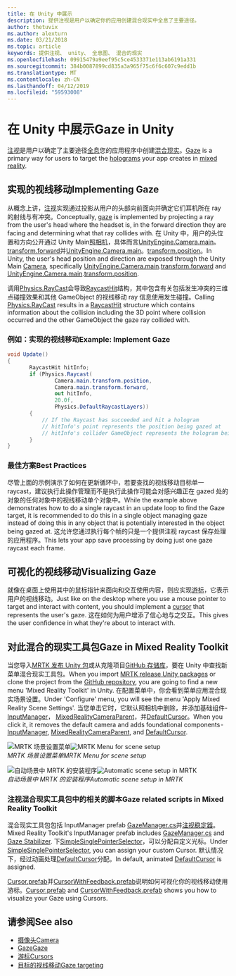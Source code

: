 ```yaml
---
title: 在 Unity 中展示
description: 提供注视是用户以确定你的应用创建混合现实中全息了主要途径。
author: thetuvix
ms.author: alexturn
ms.date: 03/21/2018
ms.topic: article
keywords: 提供注视、 unity、 全息图、 混合的现实
ms.openlocfilehash: 09915479a9eef95c5ce4533371e113ab6191a331
ms.sourcegitcommit: 384b0087899cd835a3a965f75c6f6c607c9edd1b
ms.translationtype: MT
ms.contentlocale: zh-CN
ms.lasthandoff: 04/12/2019
ms.locfileid: "59593008"
---
```

# <a name="gaze-in-unity"></a><span data-ttu-id="1e9e4-104">在 Unity 中展示</span><span class="sxs-lookup"><span data-stu-id="1e9e4-104">Gaze in Unity</span></span>

<span data-ttu-id="1e9e4-105">[注视](gaze.md)是用户以确定了主要途径[全息](hologram.md)您的应用程序中创建[混合现实](mixed-reality.md)。</span><span class="sxs-lookup"><span data-stu-id="1e9e4-105">[Gaze](gaze.md) is a primary way for users to target the [holograms](hologram.md) your app creates in [mixed reality](mixed-reality.md).</span></span>

## <a name="implementing-gaze"></a><span data-ttu-id="1e9e4-106">实现的视线移动</span><span class="sxs-lookup"><span data-stu-id="1e9e4-106">Implementing Gaze</span></span>

<span data-ttu-id="1e9e4-107">从概念上讲，[注视](gaze.md)实现通过投影从用户的头部向前面向并确定它们耳机所在 ray 的射线与有冲突。</span><span class="sxs-lookup"><span data-stu-id="1e9e4-107">Conceptually, [gaze](gaze.md) is implemented by projecting a ray from the user's head where the headset is, in the forward direction they are facing and determining what that ray collides with.</span></span> <span data-ttu-id="1e9e4-108">在 Unity 中，用户的头位置和方向公开通过 Unity Main[照相机](camera-in-unity.md)，具体而言[UnityEngine.Camera.main](http://docs.unity3d.com/ScriptReference/Camera-main.html)。[transform.forward](http://docs.unity3d.com/ScriptReference/Transform-forward.html)并[UnityEngine.Camera.main](http://docs.unity3d.com/ScriptReference/Camera-main.html)。[transform.position](http://docs.unity3d.com/ScriptReference/Transform-position.html)。</span><span class="sxs-lookup"><span data-stu-id="1e9e4-108">In Unity, the user's head position and direction are exposed through the Unity Main [Camera](camera-in-unity.md), specifically [UnityEngine.Camera.main](http://docs.unity3d.com/ScriptReference/Camera-main.html).[transform.forward](http://docs.unity3d.com/ScriptReference/Transform-forward.html) and [UnityEngine.Camera.main](http://docs.unity3d.com/ScriptReference/Camera-main.html).[transform.position](http://docs.unity3d.com/ScriptReference/Transform-position.html).</span></span>

<span data-ttu-id="1e9e4-109">调用[Physics.RayCast](http://docs.unity3d.com/ScriptReference/Physics.Raycast.html)会导致[RaycastHit](http://docs.unity3d.com/ScriptReference/RaycastHit.html)结构，其中包含有关包括发生冲突的三维点碰撞效果和其他 GameObject 的视线移动 ray 信息使用发生碰撞。</span><span class="sxs-lookup"><span data-stu-id="1e9e4-109">Calling [Physics.RayCast](http://docs.unity3d.com/ScriptReference/Physics.Raycast.html) results in a [RaycastHit](http://docs.unity3d.com/ScriptReference/RaycastHit.html) structure which contains information about the collision including the 3D point where collision occurred and the other GameObject the gaze ray collided with.</span></span>

### <a name="example-implement-gaze"></a><span data-ttu-id="1e9e4-110">例如：实现的视线移动</span><span class="sxs-lookup"><span data-stu-id="1e9e4-110">Example: Implement Gaze</span></span>

```cs
void Update()
{
       RaycastHit hitInfo;
       if (Physics.Raycast(
               Camera.main.transform.position,
               Camera.main.transform.forward,
               out hitInfo,
               20.0f,
               Physics.DefaultRaycastLayers))
       {
           // If the Raycast has succeeded and hit a hologram
           // hitInfo's point represents the position being gazed at
           // hitInfo's collider GameObject represents the hologram being gazed at
       }
}
```

### <a name="best-practices"></a><span data-ttu-id="1e9e4-111">最佳方案</span><span class="sxs-lookup"><span data-stu-id="1e9e4-111">Best Practices</span></span>

<span data-ttu-id="1e9e4-112">尽管上面的示例演示了如何在更新循环中，若要查找的视线移动目标单一 raycast，建议执行此操作管理而不是执行此操作可能会对感兴趣正在 gazed 处的对象的任何对象中的视线移动单个对象中。</span><span class="sxs-lookup"><span data-stu-id="1e9e4-112">While the example above demonstrates how to do a single raycast in an update loop to find the Gaze target, it is recommended to do this in a single object managing gaze instead of doing this in any object that is potentially interested in the object being gazed at.</span></span> <span data-ttu-id="1e9e4-113">这允许您通过执行每个帧的只是一个提供注视 raycast 保存处理的应用程序。</span><span class="sxs-lookup"><span data-stu-id="1e9e4-113">This lets your app save processing by doing just one gaze raycast each frame.</span></span>

## <a name="visualizing-gaze"></a><span data-ttu-id="1e9e4-114">可视化的视线移动</span><span class="sxs-lookup"><span data-stu-id="1e9e4-114">Visualizing Gaze</span></span>

<span data-ttu-id="1e9e4-115">就像在桌面上使用其中的鼠标指针来面向和交互使用内容，则应实现[游标](cursors.md)，它表示用户的视线移动。</span><span class="sxs-lookup"><span data-stu-id="1e9e4-115">Just like on the desktop where you use a mouse pointer to target and interact with content, you should implement a [cursor](cursors.md) that represents the user's gaze.</span></span> <span data-ttu-id="1e9e4-116">这在如何为用户增添了信心地与之交互。</span><span class="sxs-lookup"><span data-stu-id="1e9e4-116">This gives the user confidence in what they're about to interact with.</span></span>

## <a name="gaze-in-mixed-reality-toolkit"></a><span data-ttu-id="1e9e4-117">对此混合的现实工具包</span><span class="sxs-lookup"><span data-stu-id="1e9e4-117">Gaze in Mixed Reality Toolkit</span></span>
<span data-ttu-id="1e9e4-118">当您导入[MRTK 发布 Unity 包](https://github.com/Microsoft/MixedRealityToolkit-Unity/releases)或从克隆项目[GitHub 存储库](https://github.com/Microsoft/MixedRealityToolkit-Unity)，要在 Unity 中查找新菜单混合现实工具包。</span><span class="sxs-lookup"><span data-stu-id="1e9e4-118">When you import [MRTK release Unity packages](https://github.com/Microsoft/MixedRealityToolkit-Unity/releases) or clone the project from the [GitHub repository](https://github.com/Microsoft/MixedRealityToolkit-Unity), you are going to find a new menu 'Mixed Reality Toolkit' in Unity.</span></span> <span data-ttu-id="1e9e4-119">在配置菜单中，你会看到菜单应用混合现实场景设置。</span><span class="sxs-lookup"><span data-stu-id="1e9e4-119">Under 'Configure' menu, you will see the menu 'Apply Mixed Reality Scene Settings'.</span></span> <span data-ttu-id="1e9e4-120">当您单击它时，它默认照相机中删除，并添加基础组件- [InputManager](https://github.com/Microsoft/MixedRealityToolkit-Unity/blob/htk_release/Assets/HoloToolkit/Input/Prefabs/InputManager.prefab)， [MixedRealityCameraParent](https://github.com/Microsoft/MixedRealityToolkit-Unity/blob/htk_release/Assets/HoloToolkit/Input/Prefabs/MixedRealityCameraParent.prefab)，并[DefaultCursor](https://github.com/Microsoft/MixedRealityToolkit-Unity/blob/htk_release/Assets/HoloToolkit/Input/Prefabs/Cursor/DefaultCursor.prefab)。</span><span class="sxs-lookup"><span data-stu-id="1e9e4-120">When you click it, it removes the default camera and adds foundational components - [InputManager](https://github.com/Microsoft/MixedRealityToolkit-Unity/blob/htk_release/Assets/HoloToolkit/Input/Prefabs/InputManager.prefab), [MixedRealityCameraParent](https://github.com/Microsoft/MixedRealityToolkit-Unity/blob/htk_release/Assets/HoloToolkit/Input/Prefabs/MixedRealityCameraParent.prefab), and [DefaultCursor](https://github.com/Microsoft/MixedRealityToolkit-Unity/blob/htk_release/Assets/HoloToolkit/Input/Prefabs/Cursor/DefaultCursor.prefab).</span></span>

<span data-ttu-id="1e9e4-121">![MRTK 场景设置菜单](images/MRTK_Input_Menu.png)</span><span class="sxs-lookup"><span data-stu-id="1e9e4-121">![MRTK Menu for scene setup](images/MRTK_Input_Menu.png)</span></span><br>
<span data-ttu-id="1e9e4-122">*MRTK 场景设置菜单*</span><span class="sxs-lookup"><span data-stu-id="1e9e4-122">*MRTK Menu for scene setup*</span></span>

<span data-ttu-id="1e9e4-123">![自动场景中 MRTK 的安装程序](images/MRTK_HowTo_Input1.png)</span><span class="sxs-lookup"><span data-stu-id="1e9e4-123">![Automatic scene setup in MRTK](images/MRTK_HowTo_Input1.png)</span></span><br>
<span data-ttu-id="1e9e4-124">*自动场景中 MRTK 的安装程序*</span><span class="sxs-lookup"><span data-stu-id="1e9e4-124">*Automatic scene setup in MRTK*</span></span>

### <a name="gaze-related-scripts-in-mixed-reality-toolkit"></a><span data-ttu-id="1e9e4-125">注视混合现实工具包中的相关的脚本</span><span class="sxs-lookup"><span data-stu-id="1e9e4-125">Gaze related scripts in Mixed Reality Toolkit</span></span>
<span data-ttu-id="1e9e4-126">混合现实工具包包括 InputManager prefab [GazeManager.cs](https://github.com/Microsoft/MixedRealityToolkit-Unity/blob/htk_release/Assets/HoloToolkit/Input/Scripts/Gaze/GazeManager.cs)并[注视稳定器](https://github.com/Microsoft/MixedRealityToolkit-Unity/blob/htk_release/Assets/HoloToolkit/Input/Scripts/Gaze/GazeStabilizer.cs)。</span><span class="sxs-lookup"><span data-stu-id="1e9e4-126">Mixed Reality Toolkit's InputManager prefab includes [GazeManager.cs](https://github.com/Microsoft/MixedRealityToolkit-Unity/blob/htk_release/Assets/HoloToolkit/Input/Scripts/Gaze/GazeManager.cs) and [Gaze Stabilizer](https://github.com/Microsoft/MixedRealityToolkit-Unity/blob/htk_release/Assets/HoloToolkit/Input/Scripts/Gaze/GazeStabilizer.cs).</span></span> <span data-ttu-id="1e9e4-127">下[SimpleSinglePointerSelector](https://github.com/Microsoft/MixedRealityToolkit-Unity/blob/htk_release/Assets/HoloToolkit/Input/Scripts/Focus/SimpleSinglePointerSelector.cs)，可以分配自定义光标。</span><span class="sxs-lookup"><span data-stu-id="1e9e4-127">Under [SimpleSinglePointerSelector](https://github.com/Microsoft/MixedRealityToolkit-Unity/blob/htk_release/Assets/HoloToolkit/Input/Scripts/Focus/SimpleSinglePointerSelector.cs), you can assign your custom Cursor.</span></span> <span data-ttu-id="1e9e4-128">默认情况下，经过动画处理[DefaultCursor](https://github.com/Microsoft/MixedRealityToolkit-Unity/blob/htk_release/Assets/HoloToolkit/Input/Prefabs/Cursor/DefaultCursor.prefab)分配。</span><span class="sxs-lookup"><span data-stu-id="1e9e4-128">In default, animated [DefaultCursor](https://github.com/Microsoft/MixedRealityToolkit-Unity/blob/htk_release/Assets/HoloToolkit/Input/Prefabs/Cursor/DefaultCursor.prefab) is assigned.</span></span>

<span data-ttu-id="1e9e4-129">[Cursor.prefab](https://github.com/Microsoft/MixedRealityToolkit-Unity/tree/htk_release/Assets/HoloToolkit/Input/Prefabs/Cursor)并[CursorWithFeedback.prefab](https://github.com/Microsoft/MixedRealityToolkit-Unity/tree/htk_release/Assets/HoloToolkit/Input/Prefabs/Cursor)说明如何可视化你的视线移动使用游标。</span><span class="sxs-lookup"><span data-stu-id="1e9e4-129">[Cursor.prefab](https://github.com/Microsoft/MixedRealityToolkit-Unity/tree/htk_release/Assets/HoloToolkit/Input/Prefabs/Cursor) and [CursorWithFeedback.prefab](https://github.com/Microsoft/MixedRealityToolkit-Unity/tree/htk_release/Assets/HoloToolkit/Input/Prefabs/Cursor) shows you how to visualize your Gaze using Cursors.</span></span>

## <a name="see-also"></a><span data-ttu-id="1e9e4-130">请参阅</span><span class="sxs-lookup"><span data-stu-id="1e9e4-130">See also</span></span>
* [<span data-ttu-id="1e9e4-131">摄像头</span><span class="sxs-lookup"><span data-stu-id="1e9e4-131">Camera</span></span>](camera-in-unity.md)
* [<span data-ttu-id="1e9e4-132">Gaze</span><span class="sxs-lookup"><span data-stu-id="1e9e4-132">Gaze</span></span>](gaze.md)
* [<span data-ttu-id="1e9e4-133">游标</span><span class="sxs-lookup"><span data-stu-id="1e9e4-133">Cursors</span></span>](cursors.md)
* [<span data-ttu-id="1e9e4-134">目标的视线移动</span><span class="sxs-lookup"><span data-stu-id="1e9e4-134">Gaze targeting</span></span>](gaze-targeting.md)

